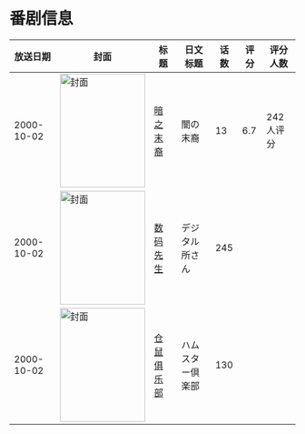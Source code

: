 # 番剧信息

|放送日期|封面|标题|日文标题|话数|评分|评分人数|
|---|---|---|---|---|---|---|
|2000-10-02|<img src="//lain.bgm.tv/pic/cover/c/73/b8/2908_CQA6O.jpg" alt="封面" style="width:150px;height:200px;object-fit:cover;">|[暗之末裔](https://bangumi.tv/subject/2908)|闇の末裔|13|6.7|242人评分|
|2000-10-02|<img src="//lain.bgm.tv/pic/cover/c/b2/91/310102_HX58E.jpg" alt="封面" style="width:150px;height:200px;object-fit:cover;">|[数码先生](https://bangumi.tv/subject/310102)|デジタル所さん|245|||
|2000-10-02|<img src="//lain.bgm.tv/pic/cover/c/c2/6d/317771_Z3t51.jpg" alt="封面" style="width:150px;height:200px;object-fit:cover;">|[仓鼠俱乐部](https://bangumi.tv/subject/317771)|ハムスター倶楽部|130|||
